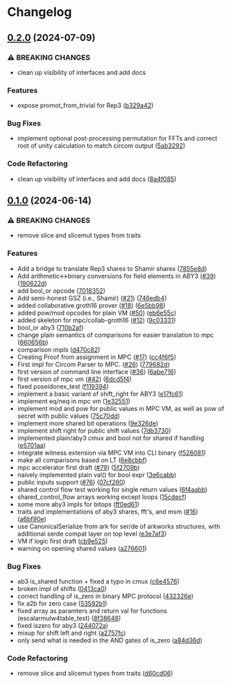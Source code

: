 # Changelog

## [0.2.0](https://github.com/TaceoLabs/collaborative-circom/compare/mpc-core-v0.1.0...mpc-core-v0.2.0) (2024-07-09)


### ⚠ BREAKING CHANGES

* clean up visibility of interfaces and add docs

### Features

* expose promot_from_trivial for Rep3 ([b329a42](https://github.com/TaceoLabs/collaborative-circom/commit/b329a427031d4e787addbf37902c710ba0132ccf))


### Bug Fixes

* implement optional post-processing permutation for FFTs and correct root of unity calculation to match circom output ([5ab3292](https://github.com/TaceoLabs/collaborative-circom/commit/5ab329294959c85ea6e0823cbe651ba6efa747f8))


### Code Refactoring

* clean up visibility of interfaces and add docs ([8a4f085](https://github.com/TaceoLabs/collaborative-circom/commit/8a4f08582a950d11f88e1de8fb6c4e28279b2891))

## [0.1.0](https://github.com/TaceoLabs/collaborative-circom/compare/mpc-core-v0.0.1...mpc-core-v0.1.0) (2024-06-14)


### ⚠ BREAKING CHANGES

* remove slice and slicemut types from traits

### Features

* Add a bridge to translate Rep3 shares to Shamir shares ([7855e8d](https://github.com/TaceoLabs/collaborative-circom/commit/7855e8dc65c40b2f9b4da6e8e35aa5269fc1ab11))
* Add arithmetic&lt;-&gt;binary conversions for field elements in ABY3 ([#39](https://github.com/TaceoLabs/collaborative-circom/issues/39)) ([190622d](https://github.com/TaceoLabs/collaborative-circom/commit/190622def82fac9e17a9d5ce75cffc3fbad9bbaa))
* add bool_or opcode ([7018352](https://github.com/TaceoLabs/collaborative-circom/commit/7018352f1a8eba34e3abcdea9cf00ac6ff77d846))
* Add semi-honest GSZ (i.e., Shamir) ([#21](https://github.com/TaceoLabs/collaborative-circom/issues/21)) ([746edb4](https://github.com/TaceoLabs/collaborative-circom/commit/746edb45d14da4d8a54f7503848a4e62e2bfc899))
* added collaborative groth16 prover ([#18](https://github.com/TaceoLabs/collaborative-circom/issues/18)) ([6e5bb98](https://github.com/TaceoLabs/collaborative-circom/commit/6e5bb98afa5be816188bc019036ba4786f448749))
* added pow/mod opcodes for plain VM ([#50](https://github.com/TaceoLabs/collaborative-circom/issues/50)) ([eb6e55c](https://github.com/TaceoLabs/collaborative-circom/commit/eb6e55c5fdf5e650ba7cdab52acab0b4af392615))
* added skeleton for mpc/collab-groth16 ([#12](https://github.com/TaceoLabs/collaborative-circom/issues/12)) ([9c03331](https://github.com/TaceoLabs/collaborative-circom/commit/9c03331171429f061ead8cddda292cd97d498f1a))
* bool_or aby3 ([710b2af](https://github.com/TaceoLabs/collaborative-circom/commit/710b2affc684595654b2dcad788ac3dcd3f2730f))
* change plain semantics of comparisons for easier translation to mpc ([660656b](https://github.com/TaceoLabs/collaborative-circom/commit/660656bf093cfa8b79de3d60db7af4b8f1422311))
* comparison impls ([d470c82](https://github.com/TaceoLabs/collaborative-circom/commit/d470c82be3570e4b2103fe0f34d686a42561db41))
* Creating Proof from assignment in MPC ([#17](https://github.com/TaceoLabs/collaborative-circom/issues/17)) ([cc4f6f5](https://github.com/TaceoLabs/collaborative-circom/commit/cc4f6f5de873fea80bd51a724dbd001d6351f68d))
* First impl for Circom Parser to MPC.  ([#26](https://github.com/TaceoLabs/collaborative-circom/issues/26)) ([779682d](https://github.com/TaceoLabs/collaborative-circom/commit/779682d7d824d782109db8b4584604b23637dad7))
* first version of command line interface ([#36](https://github.com/TaceoLabs/collaborative-circom/issues/36)) ([6abe716](https://github.com/TaceoLabs/collaborative-circom/commit/6abe716268f1e165cdae07a10f4d2dafd010cc04))
* first version of mpc vm ([#42](https://github.com/TaceoLabs/collaborative-circom/issues/42)) ([6dcd5f4](https://github.com/TaceoLabs/collaborative-circom/commit/6dcd5f4ce7c8431b94dd7262a4219a3a63efd702))
* fixed poseidonex_test ([f119394](https://github.com/TaceoLabs/collaborative-circom/commit/f1193948e1edbed19be7d9684b6f96a0e83d3045))
* implement a basic variant of shift_right for ABY3 ([e17fc61](https://github.com/TaceoLabs/collaborative-circom/commit/e17fc614b358eeb884e56121154c98968c0e0ce4))
* implement eq/neq in mpc vm ([1e32551](https://github.com/TaceoLabs/collaborative-circom/commit/1e3255108578635ac869a564a6fcf5fab854fb03))
* implement mod and pow for public values in MPC VM, as well as pow of secret with public values ([75c70dd](https://github.com/TaceoLabs/collaborative-circom/commit/75c70dd096ab87ccadd59cc279b25dd1dc0d191c))
* implement more shared bit operations ([9e326de](https://github.com/TaceoLabs/collaborative-circom/commit/9e326de158b5219e7e93311d2357e74b597272c7))
* implement shift right for public shift values ([7db3730](https://github.com/TaceoLabs/collaborative-circom/commit/7db3730d02624ec2f28dfd9d93f6bac174b88ff6))
* implemented plain/aby3 cmux and bool not for shared if handling ([e5701aa](https://github.com/TaceoLabs/collaborative-circom/commit/e5701aa8d967ab9d111556c8dfba3eeacfda4782))
* integrate witness extension via MPC VM into CLI binary ([f526081](https://github.com/TaceoLabs/collaborative-circom/commit/f526081a01e3faa6b48fb463f3690f968218a1a4))
* make all comparisons based on LT ([6e8cbbf](https://github.com/TaceoLabs/collaborative-circom/commit/6e8cbbf5bf5472ef1eb7ffe3dfce89ed790f508b))
* mpc accelerator first draft ([#79](https://github.com/TaceoLabs/collaborative-circom/issues/79)) ([5f2709b](https://github.com/TaceoLabs/collaborative-circom/commit/5f2709b2e56277328180f9990f1f21c77cdac06e))
* naively implemented plain val() for bool expr ([3e6cabb](https://github.com/TaceoLabs/collaborative-circom/commit/3e6cabb0b3fa9b903f7d747393347f531d6516bf))
* public inputs support ([#76](https://github.com/TaceoLabs/collaborative-circom/issues/76)) ([07cf260](https://github.com/TaceoLabs/collaborative-circom/commit/07cf26007285822ba42e8dce2439f676a2cf08ef))
* shared control flow test working for single return values ([6f4aabb](https://github.com/TaceoLabs/collaborative-circom/commit/6f4aabb3a842d47e148343a6b5e0c5b6d27b9b31))
* shared_control_flow arrays working except loops ([15cdecf](https://github.com/TaceoLabs/collaborative-circom/commit/15cdecf5d4dc6d0400367856a48f2571925745c3))
* some more aby3 impls for bitops ([ff0ed61](https://github.com/TaceoLabs/collaborative-circom/commit/ff0ed612a0616fe864f85242956ec1ede0f76236))
* traits and implementations of aby3 shares, fft's, and msm ([#16](https://github.com/TaceoLabs/collaborative-circom/issues/16)) ([a6bf90e](https://github.com/TaceoLabs/collaborative-circom/commit/a6bf90e6d326df3e9caa2dbbabf7bd60acb50fbd))
* use CanonicalSerialize from ark for ser/de of arkworks structures, with additional serde compat layer on top level ([e3e7af3](https://github.com/TaceoLabs/collaborative-circom/commit/e3e7af340d1fbfc148fbe6614b004a8c70aba1f0))
* VM if logic first draft ([cb9e525](https://github.com/TaceoLabs/collaborative-circom/commit/cb9e525e8ff4d96fb18a73a59589c09fcb756dff))
* warning on opening shared values ([a276601](https://github.com/TaceoLabs/collaborative-circom/commit/a276601150bfc81c97c7e5c714be23cbabdbc1ba))


### Bug Fixes

* ab3 is_shared function + fixed a typo in cmux ([c6e4576](https://github.com/TaceoLabs/collaborative-circom/commit/c6e4576ac22de7569a6433e2dc862783c3bb02e2))
* broken impl of shifts ([0413ca0](https://github.com/TaceoLabs/collaborative-circom/commit/0413ca0af39f6786c6caca402311b56e5c5bccc6))
* correct handling of is_zero in binary MPC protocol ([432326e](https://github.com/TaceoLabs/collaborative-circom/commit/432326e9f2c24bca7a3a2f795711d677d1d37503))
* fix a2b for zero case ([53592b1](https://github.com/TaceoLabs/collaborative-circom/commit/53592b12756efa9c63c6e5185cafc13c2bd4154d))
* fixed array as paramters and return val for functions (escalarmulw4table_test) ([8f38648](https://github.com/TaceoLabs/collaborative-circom/commit/8f386487a40de20951d2124ed10d2ee76876e9bd))
* fixed iszero for aby3 ([244072a](https://github.com/TaceoLabs/collaborative-circom/commit/244072a1c5f98501dc8ba8003684db792fda92db))
* mixup for shift left and right ([a2757fc](https://github.com/TaceoLabs/collaborative-circom/commit/a2757fc63222b4a37d991533a0980e9be55023f3))
* only send what is needed in the AND gates of is_zero ([a84d36d](https://github.com/TaceoLabs/collaborative-circom/commit/a84d36d2c964f876527e9f9755a063bcef021eb0))


### Code Refactoring

* remove slice and slicemut types from traits ([d60cd06](https://github.com/TaceoLabs/collaborative-circom/commit/d60cd0645a397898cd997a516dc513c7f29ecb55))
